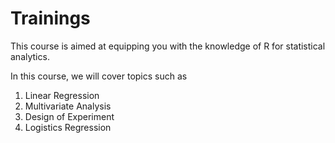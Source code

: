 # Trainings
This course is aimed at equipping you with the knowledge of R for statistical analytics. 

In this course, we will cover topics such as 
1. Linear Regression
2. Multivariate Analysis
3. Design of Experiment
4. Logistics Regression
